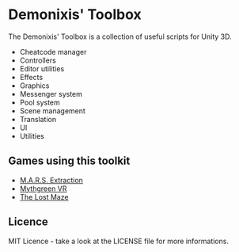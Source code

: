 Demonixis' Toolbox
========================

The Demonixis' Toolbox is a collection of useful scripts for Unity 3D.

- Cheatcode manager
- Controllers
- Editor utilities
- Effects
- Graphics
- Messenger system
- Pool system
- Scene management
- Translation
- UI
- Utilities

## Games using this toolkit

- [M.A.R.S. Extraction](demonixis.itch.io/mars-extraction)
- [Mythgreen VR](https://demonixis.itch.io/mythgreen-vr)
- [The Lost Maze](https://demonixis.itch.io/the-lost-maze)

## Licence
MIT Licence - take a look at the LICENSE file for more informations.

